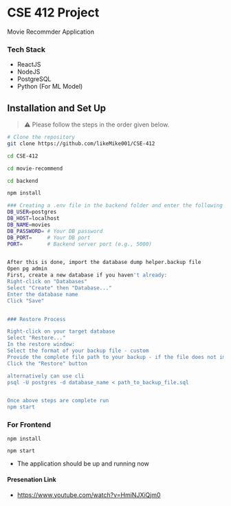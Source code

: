 # CSE 412 Project

Movie Recommder Application

### Tech Stack 

- ReactJS 
- NodeJS
- PostgreSQL
- Python (For ML Model) 

## Installation and Set Up 

> ⚠️ Please follow the steps in the order given below.

```bash
# Clone the repository
git clone https://github.com/likeMike001/CSE-412

cd CSE-412

cd movie-recommend

cd backend

npm install 

### Creating a .env file in the backend folder and enter the following things 
DB_USER=postgres
DB_HOST=localhost
DB_NAME=movies
DB_PASSWORD= # Your DB password
DB_PORT=     # Your DB port
PORT=        # Backend server port (e.g., 5000)


After this is done, import the database dump helper.backup file
Open pg admin
First, create a new database if you haven't already:
Right-click on "Databases"
Select "Create" then "Database..."
Enter the database name
Click "Save"


### Restore Process

Right-click on your target database
Select "Restore..."
In the restore window:
Select the format of your backup file - custom
Provide the complete file path to your backup - if the file does not immediately show up in file explorer then select all types of file and it will show 
Click the "Restore" button

alternatively can use cli 
psql -U postgres -d database_name < path_to_backup_file.sql


Once above steps are complete run
npm start 
```
### For Frontend 
```
npm install

npm start 

```
- The application should be up and running now 

#### Presenation Link 
- https://www.youtube.com/watch?v=HmiNJXiQjm0

